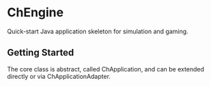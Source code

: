 ChEngine
========

Quick-start Java application skeleton for simulation and gaming.


Getting Started
---------------
The core class is abstract, called ChApplication, and can be extended
directly or via ChApplicationAdapter.
